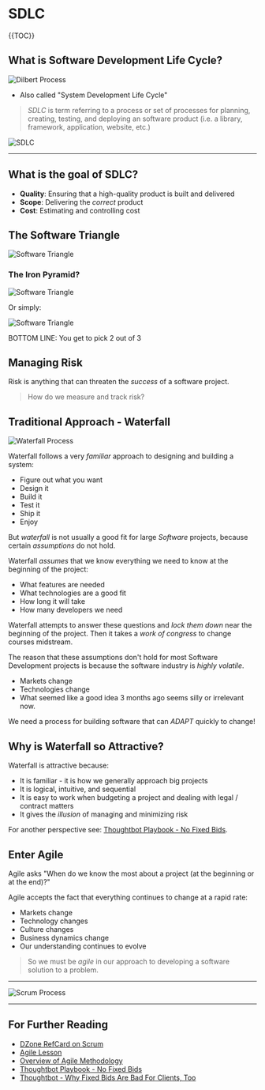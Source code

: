 # SDLC

{{TOC}}


## What is Software Development Life Cycle?

![Dilbert Process](images/dilbert-process.gif)

* Also called "System Development Life Cycle"

> _SDLC_ is term referring to a process or set of processes for planning, creating, testing, and deploying an software product (i.e. a library, framework, application, website, etc.)

![SDLC](images/sdlc.png)

---

## What is the goal of SDLC?

* **Quality**: Ensuring that a high-quality product is built and delivered
* **Scope**: Delivering the _correct_ product
* **Cost**: Estimating and controlling cost

## The Software Triangle
![Software Triangle](images/iron-triangle.jpg)

### The Iron Pyramid?

![Software Triangle](images/time-cost-quality-scope.jpg)

Or simply:

![Software Triangle](images/fast-good-cheap.png)

BOTTOM LINE: You get to pick 2 out of 3

## Managing Risk

Risk is anything that can threaten the *success* of a software project.

> How do we measure and track risk?


## Traditional Approach - Waterfall

![Waterfall Process](images/waterfall.png)

Waterfall follows a very *familiar* approach to designing and building a system:

* Figure out what you want
* Design it
* Build it
* Test it
* Ship it
* Enjoy

But *waterfall* is not usually a good fit for large *Software* projects, because certain *assumptions* do not hold.

Waterfall _assumes_ that we know everything we need to know at the beginning of the project:

* What features are needed
* What technologies are a good fit
* How long it will take
* How many developers we need

Waterfall attempts to answer these questions and _lock them down_ near the beginning of the project. Then it takes a _work of congress_ to change courses midstream.

The reason that these assumptions don't hold for most Software Development projects is because the software industry is *highly volatile*.

* Markets change
* Technologies change
* What seemed like a good idea 3 months ago seems silly or irrelevant now.

We need a process for building software that can *ADAPT* quickly to change!

## Why is Waterfall so Attractive?

Waterfall is attractive because:

* It is familiar - it is how we generally approach big projects
* It is logical, intuitive, and sequential
* It is easy to work when budgeting a project and dealing with legal / contract matters
* It gives the _illusion_ of managing and minimizing risk

For another perspective see: [Thoughtbot Playbook - No Fixed Bids](https://thoughtbot.com/playbook/our-company/sales#no-fixed-bids).

## Enter Agile

Agile asks "When do we know the most about a project (at the beginning or at the end)?"

Agile accepts the fact that everything continues to change at a rapid rate:

* Markets change
* Technology changes
* Culture changes
* Business dynamics change
* Our understanding continues to evolve

> So we must be *agile* in our approach to developing a software solution to a problem.

---

![Scrum Process](images/scrum-big.png)

---

## For Further Reading

* [DZone RefCard on Scrum](dzone-rc-scrum.pdf)
* [Agile Lesson](https://github.com/ga-wdi-lessons/agile)
* [Overview of Agile Methodology](http://www.slideshare.net/hareshkarkar/overview-of-agile-methodology)
* [Thoughtbot Playbook - No Fixed Bids](https://thoughtbot.com/playbook/our-company/sales#no-fixed-bids)
* [Thoughtbot - Why Fixed Bids Are Bad For Clients, Too](https://robots.thoughtbot.com/why-fixed-bids-are-bad-for-clients-too)
